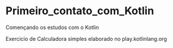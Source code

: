 # Primeiro_contato_com_Kotlin
Començando os estudos com o Kotlin

Exercicio de Calculadora simples elaborado no play.kotlinlang.org 
